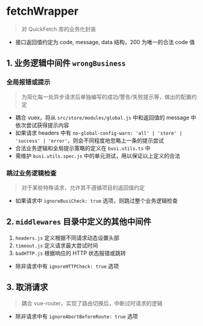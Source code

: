 # fetchWrapper

> 对 QuickFetch 库的业务化封装

- 接口返回值约定为 code, message, data 结构，200 为唯一的合法 code 值

## 1. 业务逻辑中间件 `wrongBusiness`

### 全局报错或提示

> 为简化每一处异步请求后单独编写的成功/警告/失败提示等，做出的配置约定

- 耦合 vuex，将从 `src/store/modules/global.js` 中和返回值的 message 中依次尝试获得提示内容
- 如果请求 headers 中有 `no-global-config-warn: 'all' | 'store' | 'success' | 'error'`，则会不同程度地忽略上一条的提示尝试
- 合法业务逻辑和全局提示策略的定义在 `busi.utils.ts` 中
- 需维护 `busi.utils.spec.js` 中的单元测试，用以保证以上定义的合法

### 跳过业务逻辑检查

> 对于某些特殊请求，允许其不遵循项目的返回值约定

- 如果请求中 `ignoreBusiCheck: true` 选项，则跳过整个业务逻辑检查

## 2. `middlewares` 目录中定义的其他中间件

1. `headers.js` 定义根据不同请求动态设置头部
2. `timeout.js` 定义请求最大尝试时间
3. `badHTTP.js` 根据响应的 HTTP 状态报错或跳转

- 除非请求中有 `ignoreHTTPCheck: true` 选项

## 3. 取消请求

> 耦合 vue-router，实现了路由切换后，中断过时请求的逻辑

- 除非请求中有 `ignoreAbortBeforeRoute: true` 选项


